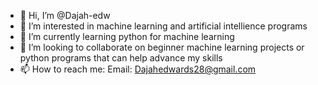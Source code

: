 - 👋 Hi, I’m @Dajah-edw
- 👀 I’m interested in machine learning and artificial intellience programs
- 🌱 I’m currently learning python for machine learning
- 💞️ I’m looking to collaborate on beginner machine learning projects or python programs that can help advance my skills
- 📫 How to reach me: Email: Dajahedwards28@gmail.com

<!---
Dajah-edw/Dajah-edw is a ✨ special ✨ repository because its `README.md` (this file) appears on your GitHub profile.
You can click the Preview link to take a look at your changes.
--->
